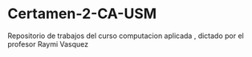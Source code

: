 # Certamen-2-CA-USM
Repositorio de trabajos del curso computacion aplicada , dictado por el profesor Raymi Vasquez
